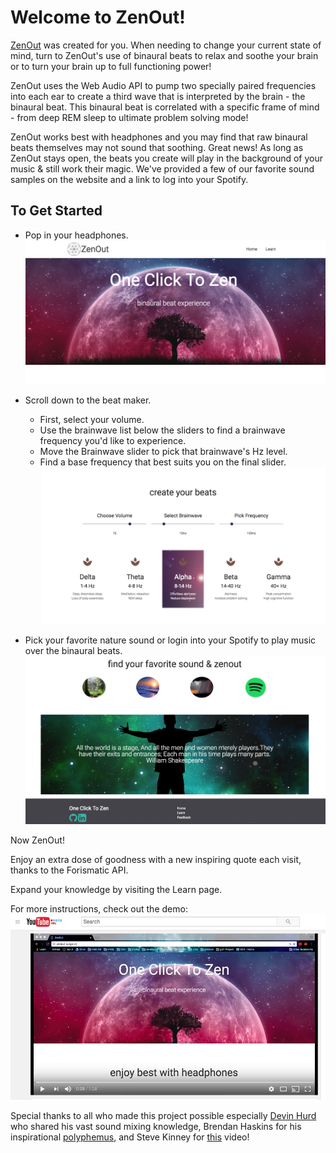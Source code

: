 
# Welcome to ZenOut!

[ZenOut](zenout.surge.sh) was created for you. When needing to change your current state of mind, turn to ZenOut's use of binaural
beats to relax and soothe your brain or to turn your brain up to full functioning power!

ZenOut uses the Web Audio API to pump two specially paired frequencies into each ear to create a third wave that is interpreted by the brain - the binaural beat. This binaural beat is correlated with a specific frame of mind - from deep REM sleep to ultimate problem solving mode!

ZenOut works best with headphones and you may find that raw binaural beats themselves may not sound that soothing. Great news! As long as ZenOut stays open, the beats you create will play in the background of your music & still work their magic. We've provided a few of our favorite sound samples on the website and a link to log into your Spotify.

## To Get Started

* Pop in your headphones.
![homepage](readme/zenout_homepage.png)

* Scroll down to the beat maker.
  + First, select your volume.
  + Use the brainwave list below the sliders to find a brainwave frequency you'd like to experience.
  + Move the Brainwave slider to pick that brainwave's Hz level.
  + Find a base frequency that best suits you on the final slider.
![beats](readme/beatmaker.png)

* Pick your favorite nature sound or login into your Spotify to play music over the binaural beats.
![sounds](readme/sounds.png)

Now ZenOut!

Enjoy an extra dose of goodness with a new inspiring quote each visit, thanks to the Forismatic API.

Expand your knowledge by visiting the Learn page.

For more instructions, check out the demo: [![youtubevideo](readme/youtube.png)](https://www.youtube.com/watch?v=hTBv7fB1ofA)

Special thanks to all who made this project possible especially [Devin Hurd](https://github.com/HurdAudio) who shared his vast sound mixing knowledge, Brendan Haskins for his inspirational [polyphemus](http://ziopads-form.s3-website-us-east-1.amazonaws.com/), and Steve Kinney for [this](https://www.youtube.com/watch?v=56spBAgOYfg) video!
